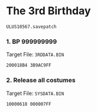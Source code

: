 #  The 3rd Birthday

`ULUS10567.savepatch`

### 1. BP 999999999

Target File: `3RDDATA.BIN`

```
200018B4 3B9AC9FF
```

### 2. Release all costumes

Target File: `SYSDATA.BIN`

```
10000618 000007FF
```

